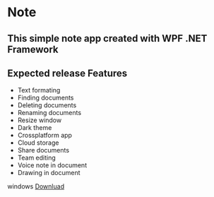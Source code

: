 # Note

## This simple note app created with WPF .NET Framework

## Expected release Features

- Text formating
- Finding documents
- Deleting documents
- Renaming documents
- Resize window
- Dark theme
- Crossplatform app
- Cloud storage
- Share documents
- Team editing
- Voice note in document
- Drawing in document

windows [Downluad](https://github.com/b4shtirk1n/Note/releases/download/v0.4/Note-win.zip)
